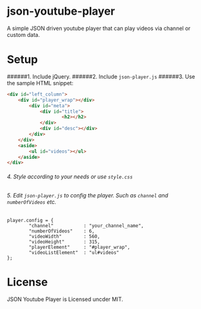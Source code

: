 json-youtube-player
===================

A simple JSON driven youtube player that can play videos via channel or custom data.


Setup
===================

######1. Include jQuery.
######2. Include ```json-player.js```
######3. Use the sample HTML snippet: 

```HTML
<div id="left_column">
	<div id="player_wrap"></div>
		<div id="meta">
			<div id="title">
					<h2></h2>
			</div>
			<div id="desc"></div>
		</div>
	</div>
	<aside>
		<ul id="videos"></ul>
	</aside>
</div>
```
###### 4. Style according to your needs or use ```style.css```
###### 5. Edit ```json-player.js``` to config the player. Such as ```channel``` and ```numberOfVideos``` etc.

```JS
player.config = {
        "channel"           : "your_channel_name",
        "numberOfVideos"    : 6, 
        "videoWidth"        : 560,
        "videoHeight"       : 315,
        "playerElement"     : "#player_wrap",
        "videoListElement"  : "ul#videos"
};
```


License
===================
JSON Youtube Player is Licensed uncder MIT.
